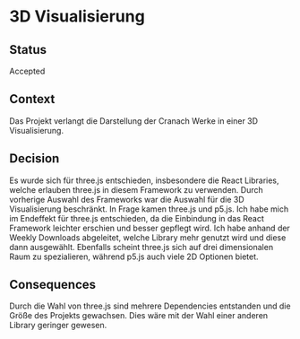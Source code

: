 # 3D Visualisierung

## Status

Accepted

## Context

Das Projekt verlangt die Darstellung der Cranach Werke in einer 3D Visualisierung.

## Decision

Es wurde sich für three.js entschieden, insbesondere die React Libraries, welche erlauben three.js in diesem Framework zu verwenden. Durch vorherige Auswahl des Frameworks war die Auswahl für die 3D Visualisierung beschränkt. In Frage kamen three.js und p5.js. Ich habe mich im Endeffekt für three.js entschieden, da die Einbindung in das React Framework leichter erschien und besser gepflegt wird. Ich habe anhand der Weekly Downloads abgeleitet, welche Library mehr genutzt wird und diese dann ausgewählt. Ebenfalls scheint three.js sich auf drei dimensionalen Raum zu spezialieren, während p5.js auch viele 2D Optionen bietet.

## Consequences

Durch die Wahl von three.js sind mehrere Dependencies entstanden und die Größe des Projekts gewachsen. Dies wäre mit der Wahl einer anderen Library geringer gewesen.
